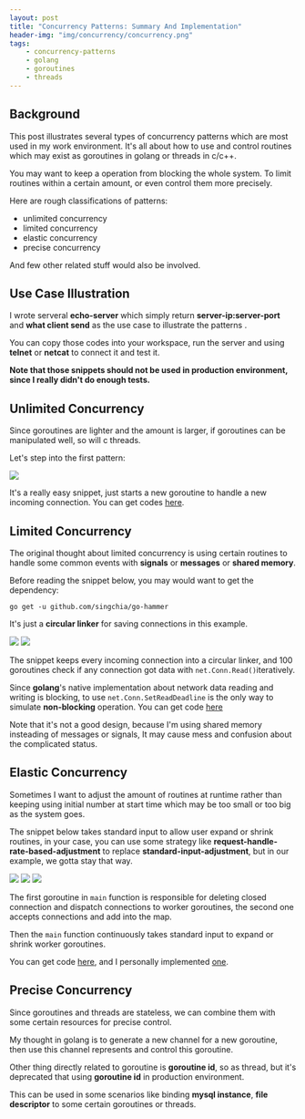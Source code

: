 ```yaml
---
layout: post
title: "Concurrency Patterns: Summary And Implementation"
header-img: "img/concurrency/concurrency.png"
tags: 
    - concurrency-patterns
    - golang
    - goroutines
    - threads
---
```



## Background

This post illustrates several types of concurrency patterns which are most used in my work environment. It's all about how to use and control routines which may exist as goroutines in golang or threads in c/c++.   

You may want to keep a operation from blocking the whole system. To limit routines within a certain amount, or even control them more precisely.   

Here are rough classifications of patterns:

* unlimited concurrency
* limited concurrency
* elastic concurrency
* precise concurrency

And few other related stuff would also be involved.

## Use Case Illustration

I wrote serveral **echo-server** which simply return **server-ip:server-port** and **what client send** as the use case to illustrate the patterns .  

You can copy those codes into your workspace, run the server and using **telnet** or **netcat** to connect it and test it.

**Note that those snippets should not be used in production environment, since I really didn't do enough tests.**


## Unlimited Concurrency


Since goroutines are lighter and the amount is larger, if goroutines can be manipulated well, so will c threads.  

Let's step into the first pattern: 

![](/img/concurrency/unlimited-golang.png)

It's a really easy snippet, just starts a new goroutine to handle a new incoming connection. You can get codes [here](https://gist.github.com/singchia/baac98c0f1a76851ac6b7ddd3a01c21f).

## Limited Concurrency

The original thought about limited concurrency is using certain routines to handle some common events with **signals** or **messages** or **shared memory**.  

Before reading the snippet below, you may would want to get the dependency:
	
	go get -u github.com/singchia/go-hammer
	
It's just a **circular linker** for saving connections in this example.  

![](/img/concurrency/limited-golang1.png)
![](/img/concurrency/limited-golang2.png)  

The snippet keeps every incoming connection into a circular linker, and 100 goroutines check if any connection got data with ```net.Conn.Read()```iteratively.  

Since **golang**'s native implementation about network data reading and writing is blocking, to use ```net.Conn.SetReadDeadline``` is the only way to simulate **non-blocking** operation. You can get code [here](https://gist.github.com/singchia/d725754dbc7f83c9fa75be6da0b28326)
 
Note that it's not a good design, because I'm using shared memory insteading of messages or signals, It may cause mess and confusion about the complicated status.  

## Elastic Concurrency 

Sometimes I want to adjust the amount of routines at runtime rather than keeping using initial number at start time which may be too small or too big as the system goes.  

The snippet below takes standard input to allow user expand or shrink routines, in your case, you can use some strategy like **request-handle-rate-based-adjustment** to replace **standard-input-adjustment**, but in our example, we gotta stay that way.  

![](/img/concurrency/elastic-golang1.png)
![](/img/concurrency/elastic-golang2.png)
![](/img/concurrency/elastic-golang3.png)  

The first goroutine in ```main``` function is responsible for deleting closed connection and dispatch connections to worker goroutines, the second one accepts connections and add into the map.  

Then the ```main``` function continuously takes standard input to expand or shrink worker goroutines.  

You can get code [here](https://gist.github.com/singchia/9b45bd1a2cb4241c4b9aa8b850f17205), and I personally implemented [one](https://github.com/singchia/go-scheduler).

## Precise Concurrency

Since goroutines and threads are stateless, we can combine them with some certain resources for precise control.  

My thought in golang is to generate a new channel for a new goroutine, then use this channel represents and control this goroutine.   

Other thing directly related to goroutine is **goroutine id**, so as thread, but it's deprecated that using **goroutine id** in production environment.

This can be used in some scenarios like binding **mysql instance**, **file descriptor** to some certain goroutines or threads.
